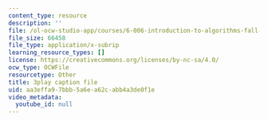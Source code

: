 ```yaml
---
content_type: resource
description: ''
file: /ol-ocw-studio-app/courses/6-006-introduction-to-algorithms-fall-2011/aa3effa97bbb5a6ea62cabb4a3de0f1e_0M_kIqhwbFo.vtt
file_size: 66458
file_type: application/x-subrip
learning_resource_types: []
license: https://creativecommons.org/licenses/by-nc-sa/4.0/
ocw_type: OCWFile
resourcetype: Other
title: 3play caption file
uid: aa3effa9-7bbb-5a6e-a62c-abb4a3de0f1e
video_metadata:
  youtube_id: null
---
```

